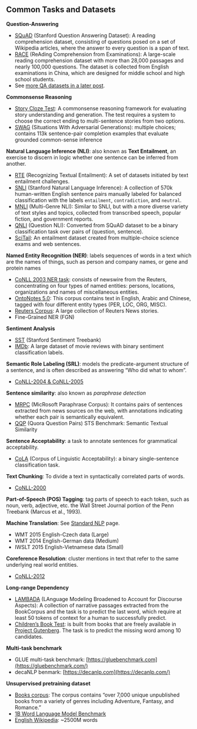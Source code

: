 ## Common Tasks and Datasets

**Question-Answering**

- [SQuAD](https://rajpurkar.github.io/SQuAD-explorer/) (Stanford Question Answering Dataset): A reading comprehension dataset, consisting of questions posed on a set of Wikipedia articles, where the answer to every question is a span of text.
- [RACE](http://www.qizhexie.com/data/RACE_leaderboard) (ReAding Comprehension from Examinations): A large-scale reading comprehension dataset with more than 28,000 passages and nearly 100,000 questions. The dataset is collected from English examinations in China, which are designed for middle school and high school students.
- See [more QA datasets in a later post](https://lilianweng.github.io/lil-log/2020/10/29/open-domain-question-answering.html#appendix-qa-datasets).

**Commonsense Reasoning**

- [Story Cloze Test](http://cs.rochester.edu/nlp/rocstories/): A commonsense reasoning framework for evaluating story understanding and generation. The test requires a system to choose the correct ending to multi-sentence stories from two options.
- [SWAG](https://rowanzellers.com/swag/) (Situations With Adversarial Generations): multiple choices; contains 113k sentence-pair completion examples that evaluate grounded common-sense inference

**Natural Language Inference (NLI)**: also known as **Text Entailment**, an exercise to discern in logic whether one sentence can be inferred from another.

- [RTE](https://aclweb.org/aclwiki/Textual_Entailment_Resource_Pool) (Recognizing Textual Entailment): A set of datasets initiated by text entailment challenges.
- [SNLI](https://nlp.stanford.edu/projects/snli/) (Stanford Natural Language Inference): A collection of 570k human-written English sentence pairs manually labeled for balanced classification with the labels `entailment`, `contradiction`, and `neutral`.
- [MNLI](https://www.nyu.edu/projects/bowman/multinli/) (Multi-Genre NLI): Similar to SNLI, but with a more diverse variety of text styles and topics, collected from transcribed speech, popular fiction, and government reports.
- [QNLI](https://gluebenchmark.com/tasks) (Question NLI): Converted from SQuAD dataset to be a binary classification task over pairs of (question, sentence).
- [SciTail](http://data.allenai.org/scitail/): An entailment dataset created from multiple-choice science exams and web sentences.

**Named Entity Recognition (NER)**: labels sequences of words in a text which are the names of things, such as person and company names, or gene and protein names

- [CoNLL 2003 NER task](https://www.clips.uantwerpen.be/conll2003/): consists of newswire from the Reuters, concentrating on four types of named entities: persons, locations, organizations and names of miscellaneous entities.
- [OntoNotes 5.0](https://catalog.ldc.upenn.edu/LDC2013T19): This corpus contains text in English, Arabic and Chinese, tagged with four different entity types (PER, LOC, ORG, MISC).
- [Reuters Corpus](https://trec.nist.gov/data/reuters/reuters.html): A large collection of Reuters News stories.
- Fine-Grained NER (FGN)

**Sentiment Analysis**

- [SST](https://nlp.stanford.edu/sentiment/index.html) (Stanford Sentiment Treebank)
- [IMDb](http://ai.stanford.edu/~amaas/data/sentiment/): A large dataset of movie reviews with binary sentiment classification labels.

**Semantic Role Labeling (SRL)**: models the predicate-argument structure of a sentence, and is often described as answering “Who did what to whom”.

- [CoNLL-2004 & CoNLL-2005](http://www.lsi.upc.edu/~srlconll/)

**Sentence similarity**: also known as *paraphrase detection*

- [MRPC](https://www.microsoft.com/en-us/download/details.aspx?id=52398) (MicRosoft Paraphrase Corpus): It contains pairs of sentences extracted from news sources on the web, with annotations indicating whether each pair is semantically equivalent.
- [QQP](https://data.quora.com/First-Quora-Dataset-Release-Question-Pairs) (Quora Question Pairs) STS Benchmark: Semantic Textual Similarity

**Sentence Acceptability**: a task to annotate sentences for grammatical acceptability.

- [CoLA](https://nyu-mll.github.io/CoLA/) (Corpus of Linguistic Acceptability): a binary single-sentence classification task.

**Text Chunking**: To divide a text in syntactically correlated parts of words.

- [CoNLL-2000](https://www.clips.uantwerpen.be/conll2000/chunking/)

**Part-of-Speech (POS) Tagging**: tag parts of speech to each token, such as noun, verb, adjective, etc. the Wall Street Journal portion of the Penn Treebank (Marcus et al., 1993).

**Machine Translation**: See [Standard NLP](https://nlp.stanford.edu/projects/nmt/) page.

- WMT 2015 English-Czech data (Large)
- WMT 2014 English-German data (Medium)
- IWSLT 2015 English-Vietnamese data (Small)

**Coreference Resolution**: cluster mentions in text that refer to the same underlying real world entities.

- [CoNLL-2012](http://conll.cemantix.org/2012/data.html)

**Long-range Dependency**

- [LAMBADA](http://clic.cimec.unitn.it/lambada/) (LAnguage Modeling Broadened to Account for Discourse Aspects): A collection of narrative passages extracted from the BookCorpus and the task is to predict the last word, which require at least 50 tokens of context for a human to successfully predict.
- [Children’s Book Test](https://research.fb.com/downloads/babi/): is built from books that are freely available in [Project Gutenberg](https://www.gutenberg.org/). The task is to predict the missing word among 10 candidates.

**Multi-task benchmark**

- GLUE multi-task benchmark: [https://gluebenchmark.com](https://gluebenchmark.com/)
- decaNLP benmark: [https://decanlp.com](https://decanlp.com/)

**Unsupervised pretraining dataset**

- [Books corpus](https://googlebooks.byu.edu/): The corpus contains “over 7,000 unique unpublished books from a variety of genres including Adventure, Fantasy, and Romance.”
- [1B Word Language Model Benchmark](http://www.statmt.org/lm-benchmark/)
- [English Wikipedia](https://en.wikipedia.org/wiki/Wikipedia:Database_download#English-language_Wikipedia): ~2500M words
